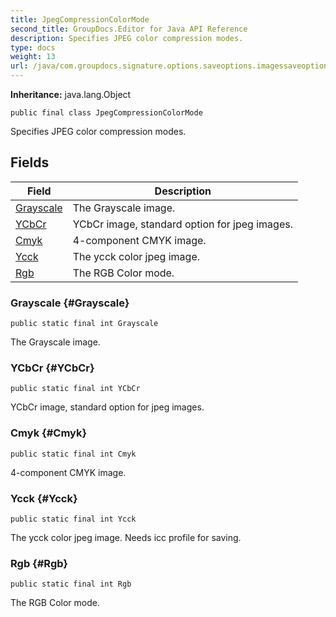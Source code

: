```yaml
---
title: JpegCompressionColorMode
second_title: GroupDocs.Editor for Java API Reference
description: Specifies JPEG color compression modes.
type: docs
weight: 13
url: /java/com.groupdocs.signature.options.saveoptions.imagessaveoptions/jpegcompressioncolormode/
---
```

**Inheritance:**
java.lang.Object
```
public final class JpegCompressionColorMode
```

Specifies JPEG color compression modes.
## Fields

| Field | Description |
| --- | --- |
| [Grayscale](#Grayscale) | The Grayscale image. |
| [YCbCr](#YCbCr) | YCbCr image, standard option for jpeg images. |
| [Cmyk](#Cmyk) | 4-component CMYK image. |
| [Ycck](#Ycck) | The ycck color jpeg image. |
| [Rgb](#Rgb) | The RGB Color mode. |
### Grayscale {#Grayscale}
```
public static final int Grayscale
```


The Grayscale image.

### YCbCr {#YCbCr}
```
public static final int YCbCr
```


YCbCr image, standard option for jpeg images.

### Cmyk {#Cmyk}
```
public static final int Cmyk
```


4-component CMYK image.

### Ycck {#Ycck}
```
public static final int Ycck
```


The ycck color jpeg image. Needs icc profile for saving.

### Rgb {#Rgb}
```
public static final int Rgb
```


The RGB Color mode.

